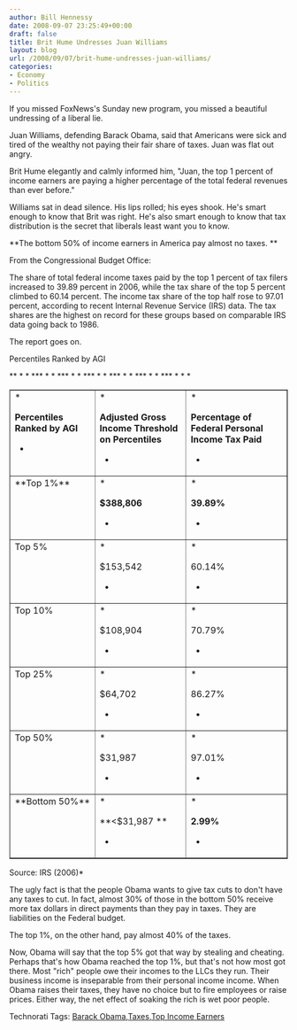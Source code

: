 ```yaml
---
author: Bill Hennessy
date: 2008-09-07 23:25:49+00:00
draft: false
title: Brit Hume Undresses Juan Williams
layout: blog
url: /2008/09/07/brit-hume-undresses-juan-williams/
categories:
- Economy
- Politics
---
```


If you missed FoxNews's Sunday new program, you missed a beautiful undressing of a liberal lie.

 

Juan Williams, defending Barack Obama, said that Americans were sick and tired of the wealthy not paying their fair share of taxes. Juan was flat out angry.

 

Brit Hume elegantly and calmly informed him, "Juan, the top 1 percent of income earners are paying a higher percentage of the total federal revenues than ever before."

 

Williams sat in dead silence. His lips rolled; his eyes shook. He's smart enough to know that Brit was right. He's also smart enough to know that tax distribution is the secret that liberals least want you to know.

 

**The bottom 50% of income earners in America pay almost no taxes. **

 

From the Congressional Budget Office:

 

The share of total federal income taxes paid by the top 1 percent of tax filers increased to 39.89 percent in 2006, while the tax share of the top 5 percent climbed to 60.14 percent. The income tax share of the top half rose to 97.01 percent, according to recent Internal Revenue Service (IRS) data. The tax shares are the highest on record for these groups based on comparable IRS data going back to 1986.

 

The report goes on.

 

Percentiles Ranked by AGI

 <table cellpadding="2" width="480" border="1" cellspacing="0" ><tbody >*<tr >*
<td width="144" valign="top" >*

**Percentiles Ranked by AGI**

*
</td>*
<td width="157" valign="top" >*

**Adjusted Gross Income Threshold on Percentiles**

*
</td>*
<td width="177" valign="top" >*

**Percentage of Federal Personal Income Tax Paid**

*
</td>*</tr>*<tr >*
<td width="144" valign="top" >**Top 1%**
</td>*
<td width="157" valign="top" >*

**$388,806**

*
</td>*
<td width="177" valign="top" >*

**39.89%**

*
</td>*</tr>*<tr >*
<td width="144" valign="top" >Top 5%
</td>*
<td width="157" valign="top" >*

$153,542 

*
</td>*
<td width="177" valign="top" >*

60.14%

*
</td>*</tr>*<tr >*
<td width="144" valign="top" >Top 10%
</td>*
<td width="157" valign="top" >*

$108,904 

*
</td>*
<td width="177" valign="top" >*

70.79%

*
</td>*</tr>*<tr >*
<td width="144" valign="top" >Top 25%
</td>*
<td width="157" valign="top" >*

$64,702 

*
</td>*
<td width="177" valign="top" >*

86.27%

*
</td>*</tr>*<tr >*
<td width="144" valign="top" >Top 50%
</td>*
<td width="157" valign="top" >*

$31,987 

*
</td>*
<td width="177" valign="top" >*

97.01%

*
</td>*</tr>*<tr >*
<td width="144" valign="top" >**Bottom 50%**
</td>*
<td width="157" valign="top" >*

**<$31,987 **

*
</td>*
<td width="177" valign="top" >*

**2.99%**

*
</td>*</tr>   </tbody></table>  

Source: IRS (2006)*


 

The ugly fact is that the people Obama wants to give tax cuts to don't have any taxes to cut. In fact, almost 30% of those in the bottom 50% receive more tax dollars in direct payments than they pay in taxes. They are liabilities on the Federal budget.

 

The top 1%, on the other hand, pay almost 40% of the taxes.

 

Now, Obama will say that the top 5% got that way by stealing and cheating. Perhaps that's how Obama reached the top 1%, but that's not how most got there. Most "rich" people owe their incomes to the LLCs they run. Their business income is inseparable from their personal income income. When Obama raises their taxes, they have no choice but to fire employees or raise prices. Either way, the net effect of soaking the rich is wet poor people.

 

Technorati Tags: [Barack Obama](https://technorati.com/tags/Barack%20Obama),[Taxes](https://technorati.com/tags/Taxes),[Top Income Earners](https://technorati.com/tags/Top%20Income%20Earners)
